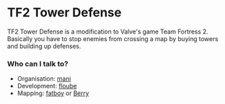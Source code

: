 # TF2 Tower Defense #

TF2 Tower Defense is a modification to Valve's game Team Fortress 2. Basically you have to stop enemies from crossing a map by buying towers and building up defenses.

### Who can I talk to? ###

* Organisation: [mani](http://steamcommunity.com/profiles/76561198002201102/)
* Development: [floube](http://steamcommunity.com/profiles/76561198051789304/)
* Mapping: [fatboy](http://steamcommunity.com/profiles/76561197994348901/) or [Berry](http://steamcommunity.com/profiles/76561198030362593/)